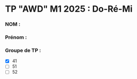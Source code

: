# TP "AWD" M1 2025 : Do-Ré-Mi

### NOM :
### Prénom :
### Groupe de TP :
- [x] 41
- [ ] 51
- [ ] 52
